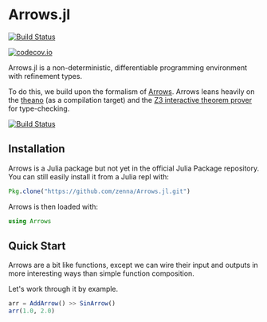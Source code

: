 # Arrows.jl

[![Build Status](https://travis-ci.org/zenna/Arrows.jl.svg?branch=master)](https://travis-ci.org/zenna/Arrows.jl)

[![codecov.io](http://codecov.io/github/zenna/Arrows.jl/coverage.svg?branch=master)](http://codecov.io/github/zenna/Arrows.jl?branch=master)


Arrows.jl is a non-deterministic, differentiable programming environment with refinement types.

To do this, we build upon the formalism of [Arrows](https://en.wikibooks.org/wiki/Haskell/Understanding_arrows).
Arrows leans heavily on the [theano](http://deeplearning.net/software/theano/) (as a compilation target) and the [Z3 interactive theorem prover](https://github.com/Z3Prover/z3) for type-checking.


[![Build Status](https://travis-ci.org/zenna/Arrows.jl.svg?branch=master)](https://travis-ci.org/zenna/Arrows.jl)

## Installation

Arrows is a Julia package but not yet in the official Julia Package repository.
You can still easily install it from a Julia repl with:

```julia
Pkg.clone("https://github.com/zenna/Arrows.jl.git")
```

Arrows is then loaded with:

```julia
using Arrows
```

## Quick Start

Arrows are a bit like functions, except we can wire their input and outputs in more interesting ways than simple function composition.

Let's work through it by example.

```julia
arr = AddArrow() >> SinArrow()
arr(1.0, 2.0)
```
